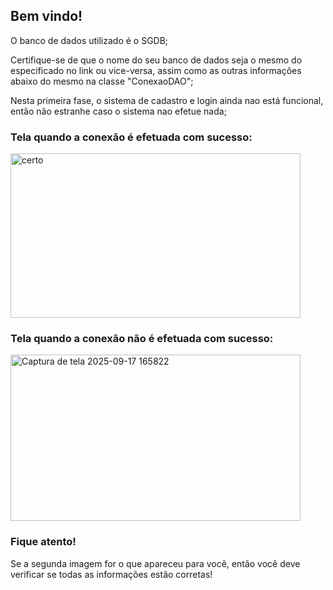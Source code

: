 ## Bem vindo!

O banco de dados utilizado é o SGDB;

Certifique-se de que o nome do seu banco de dados seja o mesmo do especificado no link ou vice-versa,
assim como as outras informações abaixo do mesmo na classe "ConexaoDAO";

Nesta primeira fase, o sistema de cadastro e login ainda nao está funcional, então não estranhe caso o sistema nao efetue nada;

### Tela quando a conexão é efetuada com sucesso:

<img width="464" height="263" alt="certo" src="https://github.com/user-attachments/assets/bd0db0f0-f47a-40cf-af14-3848444b647d" />

### Tela quando a conexão não é efetuada com sucesso:

<img width="464" height="266" alt="Captura de tela 2025-09-17 165822" src="https://github.com/user-attachments/assets/6ed3e7b7-d085-4faf-be0b-62009353e487" />

### Fique atento!
Se a segunda imagem for o que apareceu para você, então você deve verificar se todas as informações estão corretas!
